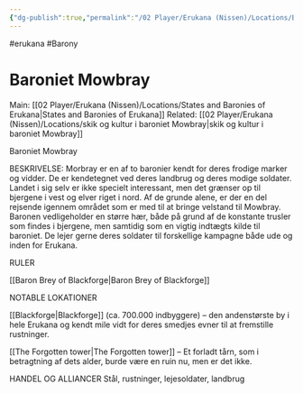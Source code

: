 ```yaml
---
{"dg-publish":true,"permalink":"/02 Player/Erukana (Nissen)/Locations/Baroniet Mowbray/"}
---
```


#erukana #Barony 

# Baroniet Mowbray
Main: [[02 Player/Erukana (Nissen)/Locations/States and Baronies of Erukana\|States and Baronies of Erukana]]
Related: [[02 Player/Erukana (Nissen)/Locations/skik og kultur i baroniet Mowbray\|skik og kultur i baroniet Mowbray]]

Baroniet Mowbray

BESKRIVELSE:
Morbray er en af to baronier kendt for deres frodige marker og vidder. De er kendetegnet ved deres landbrug og deres modige soldater. Landet i sig selv er ikke specielt interessant, men det grænser op til bjergene i vest og elver riget i nord. Af de grunde alene, er der en del rejsende igennem området som er med til at bringe velstand til Mowbray.
Baronen vedligeholder en større hær, både på grund af de konstante trusler som findes i bjergene, men samtidig som en vigtig indtægts kilde til baroniet. De lejer gerne deres soldater til forskellige kampagne både ude og inden for Erukana.

RULER

[[Baron Brey of Blackforge\|Baron Brey of Blackforge]]

NOTABLE LOKATIONER

[[Blackforge\|Blackforge]] (ca. 700.000 indbyggere) – den andenstørste by i hele Erukana og kendt mile vidt for deres smedjes evner til at fremstille rustninger.

[[The Forgotten tower\|The Forgotten tower]] – Et forladt tårn, som i betragtning af dets alder, burde være en ruin nu, men er det ikke.

HANDEL OG ALLIANCER
Stål, rustninger, lejesoldater, landbrug 